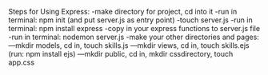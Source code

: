 Steps for Using Express:
-make directory for project, cd into it
-run in terminal: npm init (and put server.js as entry point)
-touch server.js
-run in terminal: npm install express
-copy in your express functions to server.js file
-run in terminal: nodemon server.js
-make your other directories and pages:
—mkdir models, cd in, touch skills.js
—mkdir views, cd in, touch skills.ejs (run: npm install ejs)
—mkdir public, cd in, mkdir cssdirectory, touch app.css

 <link href="https://cdn.jsdelivr.net/npm/bootstrap@5.2.0/dist/css/bootstrap.min.css" rel="stylesheet" integrity="sha384-gH2yIJqKdNHPEq0n4Mqa/HGKIhSkIHeL5AyhkYV8i59U5AR6csBvApHHNl/vI1Bx" crossorigin="anonymous"